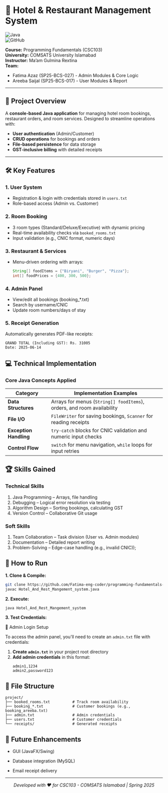 # 🏨 Hotel & Restaurant Management System  
![Java](https://img.shields.io/badge/Java-17-blue)  
![GitHub](https://img.shields.io/badge/Team-Project-success)  

**Course:** Programming Fundamentals (CSC103)  
**University:** COMSATS University Islamabad  
**Instructor:** Ma’am Gulmina Rextina  
**Team:**  
- Fatima Azaz (SP25-BCS-027) - Admin Modules & Core Logic  
- Areeba Saijal (SP25-BCS-017) - User Modules & Report  


---

## 📜 Project Overview  
A **console-based Java application** for managing hotel room bookings, restaurant orders, and room services. Designed to streamline operations with:  
- **User authentication** (Admin/Customer)  
- **CRUD operations** for bookings and orders  
- **File-based persistence** for data storage  
- **GST-inclusive billing** with detailed receipts  

---

## 🛠️ Key Features  

### **1. User System**  
- Registration & login with credentials stored in `users.txt`  
- Role-based access (Admin vs. Customer)  

### **2. Room Booking**  
- 3 room types (Standard/Deluxe/Executive) with dynamic pricing  
- Real-time availability checks via `booked_rooms.txt`  
- Input validation (e.g., CNIC format, numeric days)  

### **3. Restaurant & Services**  
- Menu-driven ordering with arrays:  
  ```java
  String[] foodItems = {"Biryani", "Burger", "Pizza"};
  int[] foodPrices = {400, 300, 500};
### **4. Admin Panel**
- View/edit all bookings (booking_*.txt)
- Search by username/CNIC
- Update room numbers/days of stay

### **5. Receipt Generation**
Automatically generates PDF-like receipts:

```text
GRAND TOTAL (Including GST): Rs. 31005
Date: 2025-06-14
```
## 💻 Technical Implementation

### **Core Java Concepts Applied**

| **Category**         | **Implementation Examples**                          |
|----------------------|-----------------------------------------------------|
| **Data Structures**  | Arrays for menus (`String[] foodItems`), orders, and room availability |
| **File I/O**         | `FileWriter` for saving bookings, `Scanner` for reading receipts |
| **Exception Handling** | `try-catch` blocks for CNIC validation and numeric input checks |
| **Control Flow**     | `switch` for menu navigation, `while` loops for input retries |

## 🏆 Skills Gained
### Technical Skills
1.  Java Programming – Arrays, file handling
2. Debugging – Logical error resolution via testing
3. Algorithm Design – Sorting bookings, calculating GST
4. Version Control – Collaborative Git usage

### Soft Skills
1.  Team Collaboration – Task division (User vs. Admin modules)
2. Documentation – Detailed report writing
3. Problem-Solving – Edge-case handling (e.g., invalid CNIC));

## 🚀 How to Run
**1. Clone & Compile:**

```bash
git clone https://github.com/Fatima-eng-coder/programming-fundamentals-first-semester.git
javac Hotel_And_Rest_Mangement_system.java
```
**2. Execute:**

```bash
java Hotel_And_Rest_Mangement_system
```
**3. Test Credentials:**

🔐 Admin Login Setup

To access the admin panel, you'll need to create an `admin.txt` file with credentials:

1. **Create `admin.txt`** in your project root directory
2. **Add admin credentials** in this format:
   ```text
   admin1,1234
   admin2,password123

## 📂 File Structure
```text
project/
├── booked_rooms.txt          # Track room availability
├── booking_*.txt             # Customer bookings (e.g., booking_areeba.txt)
├── admin.txt                 # Admin credentials
├── users.txt                 # Customer credentials
└── receipts/                 # Generated receipts
```
## 🔮 Future Enhancements
- GUI (JavaFX/Swing)

- Database integration (MySQL)

- Email receipt delivery

---
  <div align="center"> <i>Developed with ❤️ for CSC103 - COMSATS Islamabad | Spring 2025</i> </div> 


